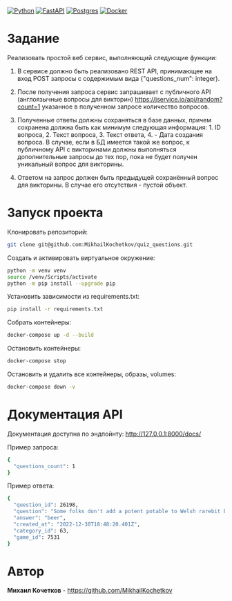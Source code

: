 [![Python](https://img.shields.io/badge/python-3670A0?style=for-the-badge&logo=python&logoColor=ffdd54)](https://www.python.org/)
[![FastAPI](https://img.shields.io/badge/FastAPI-005571?style=for-the-badge&logo=fastapi)](https://fastapi.tiangolo.com/)
[![Postgres](https://img.shields.io/badge/postgres-%23316192.svg?style=for-the-badge&logo=postgresql&logoColor=white)](https://www.postgresql.org/)
[![Docker](https://img.shields.io/badge/docker-%230db7ed.svg?style=for-the-badge&logo=docker&logoColor=white)](https://www.docker.com/)


# Задание
Реализовать простой веб сервис, выполняющий следующие функции:

1. В сервисе должно быть реализовано REST API, принимающее на вход POST запросы с содержимым вида {"questions_num": integer}.

2. После получения запроса сервис запрашивает с публичного API (англоязычные вопросы для викторин) https://jservice.io/api/random?count=1 указанное в полученном запросе количество вопросов.

3. Полученные ответы должны сохраняться в базе данных, причем сохранена должна быть как минимум следующая информация: 1. ID вопроса, 2. Текст вопроса, 3. Текст ответа, 4. - Дата создания вопроса. В случае, если в БД имеется такой же вопрос, к публичному API с викторинами должны выполняться дополнительные запросы до тех пор, пока не будет получен уникальный вопрос для викторины.

4. Ответом на запрос должен быть предыдущей сохранённый вопрос для викторины. В случае его отсутствия - пустой объект.

# Запуск проекта

Клонировать репозиторий:
```bash
git clone git@github.com:MikhailKochetkov/quiz_questions.git
```

Создать и активировать виртуальное окружение:
```bash
python -m venv venv
source /venv/Scripts/activate
python -m pip install --upgrade pip
```

Установить зависимости из requirements.txt:
```bash
pip install -r requirements.txt
```

Собрать контейнеры:
```bash
docker-compose up -d --build
```

Остановить контейнеры:
```bash
docker-compose stop
```

Остановить и удалить все контейнеры, образы, volumes:
```bash
docker-compose down -v
```

# Документация API
Документация доступна по эндпойнту:  http://127.0.0.1:8000/docs/

Пример запроса:
```bash
{
  "questions_count": 1
}
```

Пример ответа:
```bash
{
  "question_id": 26198,
  "question": "Some folks don't add a potent potable to Welsh rarebit but many chefs add this one",
  "answer": "beer",
  "created_at": "2022-12-30T18:48:20.401Z",
  "category_id": 63,
  "game_id": 7531
}
```

# Автор
**Михаил Кочетков** - https://github.com/MikhailKochetkov